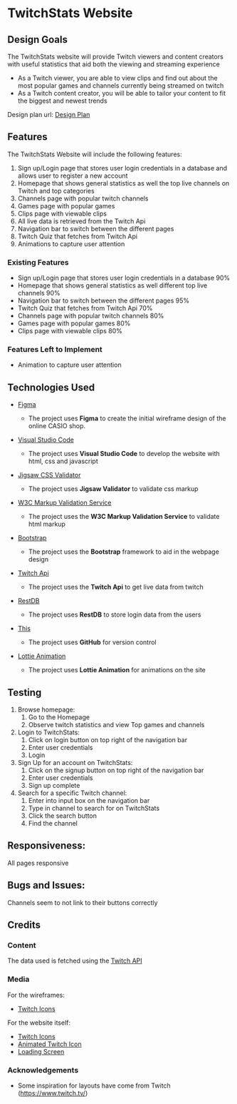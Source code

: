 # TwitchStats Website


 
## Design Goals

The TwitchStats website will provide Twitch viewers and content creators with useful statistics that aid both the viewing and streaming experience 
* As a Twitch viewer, you are able to view clips and find out about the most popular games and channels currently being streamed on twitch
* As a Twitch content creator, you will be able to tailor your content to fit the biggest and newest trends

Design plan url: [Design Plan](https://www.figma.com/file/TxbTPwvWMeF9MKjcFsVRGl/Untitled?type=design&node-id=0%3A1&mode=design&t=k9VIUFmLJfjReiob-1)

## Features

The TwitchStats Website will include the following features:
1. Sign up/Login page that stores user login credentials in a database and allows user to register a new account
2. Homepage that shows general statistics as well the top live channels on Twitch and top categories 
3. Channels page with popular twitch channels
4. Games page with popular games
5. Clips page with viewable clips
6. All live data is retrieved from the Twitch Api
7. Navigation bar to switch between the different pages
8. Twitch Quiz that fetches from Twitch Api
9. Animations to capture user attention
 
### Existing Features
- Sign up/Login page that stores user login credentials in a database 90%
- Homepage that shows general statistics as well different top live channels 90%
- Navigation bar to switch between the different pages 95%
- Twitch Quiz that fetches from Twitch Api 70%
- Channels page with popular twitch channels 80%
- Games page with popular games 80%
- Clips page with viewable clips 80%
  

### Features Left to Implement
- Animation to capture user attention

  

## Technologies Used

- [Figma](https://www.figma.com/)
    - The project uses **Figma** to create the initial wireframe design of the online CASIO shop.

- [Visual Studio Code](https://code.visualstudio.com/)
    - The project uses **Visual Studio Code** to develop the website with html, css and javascript

- [Jigsaw CSS Validator](https://jigsaw.w3.org/css-validator/)
    - The project uses **Jigsaw Validator** to validate css markup
 
- [W3C Markup Validation Service](https://validator.w3.org/)
    - The project uses the **W3C Markup Validation Service** to validate html markup

- [Bootstrap](https://getbootstrap.com/)
    - The project uses the **Bootstrap** framework to aid in the webpage design
 
- [Twitch Api](https://dev.twitch.tv/docs/api/)
    - The project uses the **Twitch Api** to get live data from twitch
 
- [RestDB](https://restdb.io/)
    - The project uses **RestDB** to store login data from the users
 
- [This](https://github.com/)
    - The project uses **GitHub** for version control

- [Lottie Animation](https://lottiefiles.com/)
    - The project uses **Lottie Animation** for animations on the site
 
 

## Testing
1. Browse homepage:
    1. Go to the Homepage
    2. Observe twitch statistics and view Top games and channels
2. Login to TwitchStats:
    1. Click on login button on top right of the navigation bar
    2. Enter user credentials
    3. Login
3. Sign Up for an account on TwitchStats:
    1. Click on the signup button on top right of the navigation bar
    2. Enter user credentials
    3. Sign up complete
4. Search for a specific Twitch channel:
    1. Enter into input box on the navigation bar
    2. Type in channel to search for on TwitchStats
    3. Click the search button
    4. Find the channel 

## Responsiveness:

All pages responsive

## Bugs and Issues: 

Channels seem to not link to their buttons correctly

## Credits

### Content

The data used is fetched using the [Twitch API](https://dev.twitch.tv/docs/api/)

### Media
For the wireframes:
  * [Twitch Icons](https://www.twitch.tv/)
    
  
For the website itself: 
  * [Twitch Icons](https://www.twitch.tv/)
  * [Animated Twitch Icon](https://lottiefiles.com/animations/twitch-icon-zOeSeJObW4)
  * [Loading Screen](https://lottiefiles.com/animations/loading-purple-G2DwkIDrUS)




### Acknowledgements

- Some inspiration for layouts have come from Twitch (https://www.twitch.tv/)
